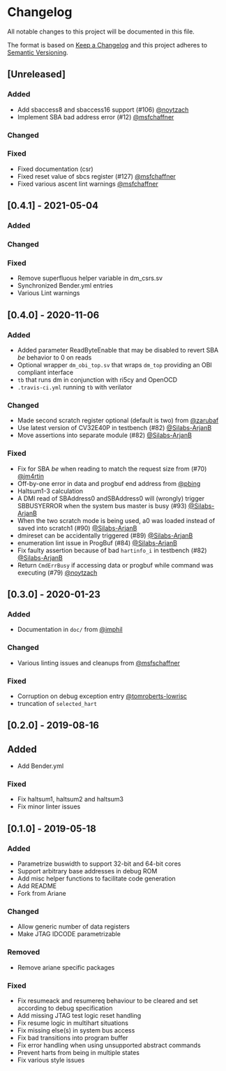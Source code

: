 # Changelog
All notable changes to this project will be documented in this file.

The format is based on [Keep a Changelog](http://keepachangelog.com/en/1.0.0/)
and this project adheres to [Semantic Versioning](http://semver.org/spec/v2.0.0.html).

## [Unreleased]
### Added
- Add sbaccess8 and sbaccess16 support (#106) [@noytzach](https://github.com/noytzach)
- Implement SBA bad address error (#12) [@msfchaffner](https://github.com/msfschaffner)
### Changed
### Fixed
- Fixed documentation (csr)
- Fixed reset value of sbcs register (#127) [@msfchaffner](https://github.com/msfschaffner)
- Fixed various ascent lint warnings [@msfchaffner](https://github.com/msfschaffner)

## [0.4.1] - 2021-05-04
### Added
### Changed
### Fixed
- Remove superfluous helper variable in dm_csrs.sv
- Synchronized Bender.yml entries
- Various Lint warnings

## [0.4.0] - 2020-11-06
### Added
- Added parameter ReadByteEnable that may be disabled to revert SBA _be_ behavior to 0 on reads
- Optional wrapper `dm_obi_top.sv` that wraps `dm_top` providing an OBI compliant interface
- `tb` that runs dm in conjunction with ri5cy and OpenOCD
- `.travis-ci.yml` running `tb` with verilator

### Changed
- Made second scratch register optional (default is two) from [@zarubaf](https://github.com/zarubaf)
- Use latest version of CV32E40P in testbench (#82) [@Silabs-ArjanB](https://github.com/Silabs-ArjanB)
- Move assertions into separate module (#82) [@Silabs-ArjanB](https://github.com/Silabs-ArjanB)

### Fixed
- Fix for SBA _be_ when reading to match the request size from (#70) [@jm4rtin](https://github.com/jm4rtin)
- Off-by-one error in data and progbuf end address from [@pbing](https://github.com/pbing)
- Haltsum1-3 calculation
- A DMI read of SBAddress0 andSBAddress0 will (wrongly) trigger SBBUSYERROR when
  the system bus master is busy (#93) [@Silabs-ArjanB](https://github.com/Silabs-ArjanB)
- When the two scratch mode is being used, a0 was loaded instead of saved into
  scratch1 (#90) [@Silabs-ArjanB](https://github.com/Silabs-ArjanB)
- dmireset can be accidentally triggered (#89) [@Silabs-ArjanB](https://github.com/Silabs-ArjanB)
- enumeration lint issue in ProgBuf (#84) [@Silabs-ArjanB](https://github.com/Silabs-ArjanB)
- Fix faulty assertion because of bad `hartinfo_i` in testbench (#82)
  [@Silabs-ArjanB](https://github.com/Silabs-ArjanB)
- Return `CmdErrBusy` if accessing data or progbuf while command was executing
  (#79) [@noytzach](https://github.com/noytzach)

## [0.3.0] - 2020-01-23

### Added
- Documentation in `doc/` from [@imphil](https://github.com/imphil)

### Changed
- Various linting issues and cleanups from [@msfschaffner](https://github.com/msfschaffner)

### Fixed
- Corruption on debug exception entry [@tomroberts-lowrisc](https://github.com/tomroberts-lowrisc)
- truncation of `selected_hart`

## [0.2.0] - 2019-08-16

## Added
- Add Bender.yml

### Fixed
- Fix haltsum1, haltsum2 and haltsum3
- Fix minor linter issues

## [0.1.0] - 2019-05-18

### Added
- Parametrize buswidth to support 32-bit and 64-bit cores
- Support arbitrary base addresses in debug ROM
- Add misc helper functions to facilitate code generation
- Add README
- Fork from Ariane

### Changed
- Allow generic number of data registers
- Make JTAG IDCODE parametrizable

### Removed
- Remove ariane specific packages

### Fixed
- Fix resumeack and resumereq behaviour to be cleared and set according to debug
  specification
- Add missing JTAG test logic reset handling
- Fix resume logic in multihart situations
- Fix missing else(s) in system bus access
- Fix bad transitions into program buffer
- Fix error handling when using unsupported abstract commands
- Prevent harts from being in multiple states
- Fix various style issues
